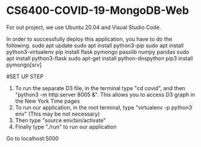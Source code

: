 # CS6400-COVID-19-MongoDB-Web
For out project, we use Ubuntu 20.04 and Visual Studio Code.

In order to successfully deploy this application, you have to do the following.
sudo apt update
sudo apt install python3-pip
sudo apt install python3-virtualenv
pip install flask pymongo passlib numpy pandas
sudo apt install python3-flask
sudo apt-get install python-dnspython
pip3 install pymongo[srv]

#SET UP STEP

1. To run the separate D3 file, in the terminal type "cd covid", and then "python3 -m http.server 8005 &". This allows you to access D3 graph in the New York Time pages
2. To run our application, in the root terminal, type "virtualenv -p python3 env" (This may be not necessary)
3. Then type "source env/bin/activate"
4. Finally type "./run" to run our application

Go to localhost:5000
